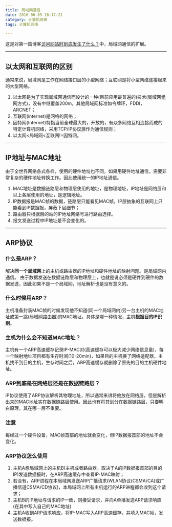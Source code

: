 ```yaml
---
title: 局域网通信
date: 2016-06-05 16:17:21
category: 计算机网络
tags: 计算机网络

---
```


这是对第一篇博客[访问网站时到底发生了什么？](http://rylcode.cn/2016/06/04/%E8%AE%BF%E9%97%AE%E7%BD%91%E7%AB%99%E6%97%B6%E5%88%B0%E5%BA%95%E5%8F%91%E7%94%9F%E4%BA%86%E4%BB%80%E4%B9%88%EF%BC%9F/)中，局域网通信的扩展。

---

## 以太网和互联网的区别

通常来说，局域网是工作在网络接口层的小型网络；互联网是将小型网络连接起来的大型网络。
1. 以太网是为了实现局域网通信而设计的一种(目前应用最普遍的)技术(局域网组网方式)，没有中继覆盖200m。其他局域网标准如令牌环，FDDI，ARCNET；
2. 互联网(internet)是网络的网络；
3. 因特网(Internet)特指当前全球最大的，开放的，有众多网络互相连接而成的特定计算机网络，采用TCP/IP协议族作为通信规则；
4. 以太网<局域网<互联网!=因特网。

---

## IP地址与MAC地址

由于全世界网络各式各样，使用的硬件地址也不同，如果用硬件地址通信，需要非常复杂的硬件地址转换工作。因此使用统一的IP地址通信。
1. MAC地址是数据链路层和物理层使用的地址，是物理地址，IP地址是网络层和以上各层使用的地址，是逻辑地址。
2. IP数据报是MAC帧的数据，链路层只能看见MAC帧，IP层抽象的互联网上只能看到IP数据报，屏蔽下层细节；
3. 路由器只根据目的站的IP地址网络号进行路由选择。
4. 报文发送过程中IP地址是不会变化的。

---

## ARP协议

### 什么是ARP？
解决**同一个局域网**上的主机或路由器的IP地址和硬件地址的映射问题。是局域网内通信。
由于数据发送在数据链路层和物理层上，也就是说必须是硬件到硬件的数据发送，因此如果不是一个局域网，地址解析也是没有意义的。
### 什么时候用ARP？
主机准备封装MAC帧的时候发现他不知道(同一个局域网内)另一台主机的MAC地址或第一跳(局域网路由器)的MAC地址。具体是哪一种情况，主机**根据目的IP识别**。
### 主机为什么会不知道MAC地址？
主机有一个ARP高速缓存记录IP-MAC对(高速缓存可以极大减少网络信息量)，每一个映射地址项目都有生存时间(10-20min)，如果目的主机换了网络适配器，主机找不到目的主机，生存时间之后，ARP高速缓存就删除了原先的目的主机硬件地址。
### ARP到底是在网络层还是在数据链路层？
IP协议使用了ARP协议解析其物理地址，所以通常来讲将他放在网络层。但是解析出来的MAC地址实在数据链路层使用。因此也有将其划分在数据链路层，只要明白原理，其在哪一层不重要。
### 注意
每经过一个硬件设备，MAC帧首部的地址就会变化，但IP数据报首部的地址不会变化。
### ARP协议怎么使用
1. 主机A想局域网上的主机B(主机或者路由器，取决于A的IP数据报首部的目的IP)发送数据报时，在ARP高速缓存中查看IP-MAC映射；
2. 若没有，ARP进程在本局域网发送ARP广播请求(WLAN协议(CSMA/CA)或广播信道CSMA/CD协议)，本局域网上所有主机运行的ARP进程都会收到这个请求；
3. 主机B的IP地址与请求的IP一致，则接受请求，并向A单播发送ARP请求响应(在其中写入自己的MAC地址)
4. 主机A收到ARP请求响应，将IP-MAC写入ARP高速缓存，并填入MAC帧，发送数据报。